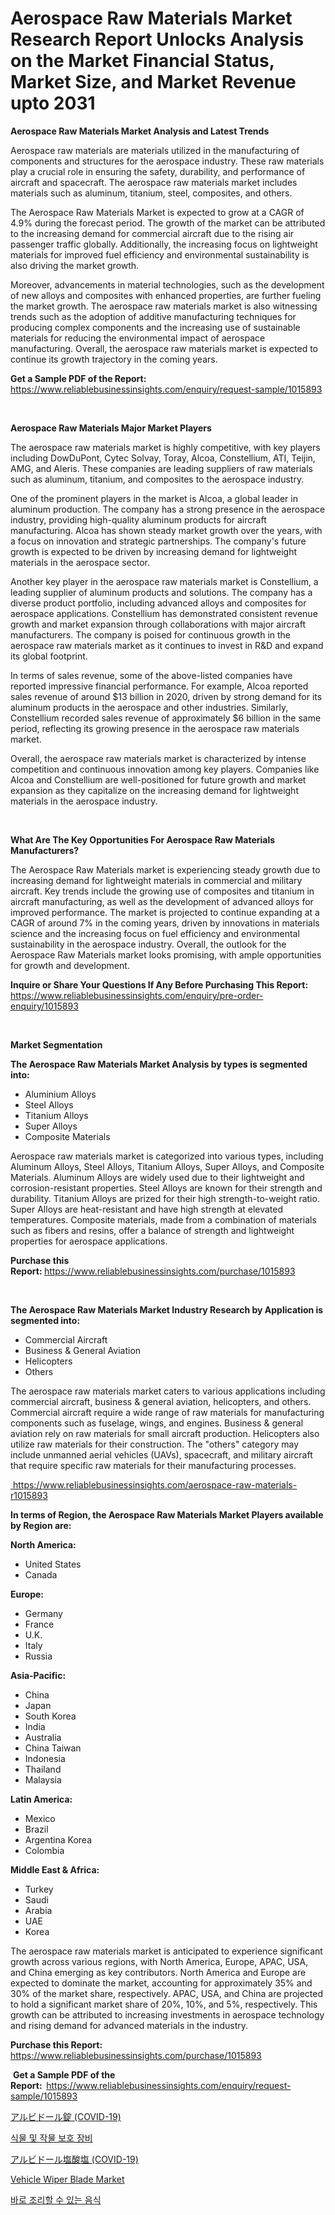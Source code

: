 <p><h1>Aerospace Raw Materials Market Research Report Unlocks Analysis on the Market Financial Status, Market Size, and Market Revenue upto 2031</h1></p><p><strong>Aerospace Raw Materials Market Analysis and Latest Trends</strong></p>
<p><p>Aerospace raw materials are materials utilized in the manufacturing of components and structures for the aerospace industry. These raw materials play a crucial role in ensuring the safety, durability, and performance of aircraft and spacecraft. The aerospace raw materials market includes materials such as aluminum, titanium, steel, composites, and others.</p><p>The Aerospace Raw Materials Market is expected to grow at a CAGR of 4.9% during the forecast period. The growth of the market can be attributed to the increasing demand for commercial aircraft due to the rising air passenger traffic globally. Additionally, the increasing focus on lightweight materials for improved fuel efficiency and environmental sustainability is also driving the market growth. </p><p>Moreover, advancements in material technologies, such as the development of new alloys and composites with enhanced properties, are further fueling the market growth. The aerospace raw materials market is also witnessing trends such as the adoption of additive manufacturing techniques for producing complex components and the increasing use of sustainable materials for reducing the environmental impact of aerospace manufacturing. Overall, the aerospace raw materials market is expected to continue its growth trajectory in the coming years.</p></p>
<p><strong>Get a Sample PDF of the Report:&nbsp;</strong> <a href="https://www.reliablebusinessinsights.com/enquiry/request-sample/1015893">https://www.reliablebusinessinsights.com/enquiry/request-sample/1015893</a></p>
<p>&nbsp;</p>
<p><strong>Aerospace Raw Materials Major Market Players</strong></p>
<p><p>The aerospace raw materials market is highly competitive, with key players including DowDuPont, Cytec Solvay, Toray, Alcoa, Constellium, ATI, Teijin, AMG, and Aleris. These companies are leading suppliers of raw materials such as aluminum, titanium, and composites to the aerospace industry.</p><p>One of the prominent players in the market is Alcoa, a global leader in aluminum production. The company has a strong presence in the aerospace industry, providing high-quality aluminum products for aircraft manufacturing. Alcoa has shown steady market growth over the years, with a focus on innovation and strategic partnerships. The company's future growth is expected to be driven by increasing demand for lightweight materials in the aerospace sector.</p><p>Another key player in the aerospace raw materials market is Constellium, a leading supplier of aluminum products and solutions. The company has a diverse product portfolio, including advanced alloys and composites for aerospace applications. Constellium has demonstrated consistent revenue growth and market expansion through collaborations with major aircraft manufacturers. The company is poised for continuous growth in the aerospace raw materials market as it continues to invest in R&D and expand its global footprint.</p><p>In terms of sales revenue, some of the above-listed companies have reported impressive financial performance. For example, Alcoa reported sales revenue of around $13 billion in 2020, driven by strong demand for its aluminum products in the aerospace and other industries. Similarly, Constellium recorded sales revenue of approximately $6 billion in the same period, reflecting its growing presence in the aerospace raw materials market.</p><p>Overall, the aerospace raw materials market is characterized by intense competition and continuous innovation among key players. Companies like Alcoa and Constellium are well-positioned for future growth and market expansion as they capitalize on the increasing demand for lightweight materials in the aerospace industry.</p></p>
<p>&nbsp;</p>
<p><strong>What Are The Key Opportunities For Aerospace Raw Materials Manufacturers?</strong></p>
<p><p>The Aerospace Raw Materials market is experiencing steady growth due to increasing demand for lightweight materials in commercial and military aircraft. Key trends include the growing use of composites and titanium in aircraft manufacturing, as well as the development of advanced alloys for improved performance. The market is projected to continue expanding at a CAGR of around 7% in the coming years, driven by innovations in materials science and the increasing focus on fuel efficiency and environmental sustainability in the aerospace industry. Overall, the outlook for the Aerospace Raw Materials market looks promising, with ample opportunities for growth and development.</p></p>
<p><strong>Inquire or Share Your Questions If Any Before Purchasing This Report:</strong> <a href="https://www.reliablebusinessinsights.com/enquiry/pre-order-enquiry/1015893">https://www.reliablebusinessinsights.com/enquiry/pre-order-enquiry/1015893</a></p>
<p>&nbsp;</p>
<p><strong>Market Segmentation</strong></p>
<p><strong>The Aerospace Raw Materials Market Analysis by types is segmented into:</strong></p>
<p><ul><li>Aluminium Alloys</li><li>Steel Alloys</li><li>Titanium Alloys</li><li>Super Alloys</li><li>Composite Materials</li></ul></p>
<p><p>Aerospace raw materials market is categorized into various types, including Aluminum Alloys, Steel Alloys, Titanium Alloys, Super Alloys, and Composite Materials. Aluminum Alloys are widely used due to their lightweight and corrosion-resistant properties. Steel Alloys are known for their strength and durability. Titanium Alloys are prized for their high strength-to-weight ratio. Super Alloys are heat-resistant and have high strength at elevated temperatures. Composite materials, made from a combination of materials such as fibers and resins, offer a balance of strength and lightweight properties for aerospace applications.</p></p>
<p><strong>Purchase this Report:&nbsp;</strong><a href="https://www.reliablebusinessinsights.com/purchase/1015893">https://www.reliablebusinessinsights.com/purchase/1015893</a></p>
<p>&nbsp;</p>
<p><strong>The Aerospace Raw Materials Market Industry Research by Application is segmented into:</strong></p>
<p><ul><li>Commercial Aircraft</li><li>Business & General Aviation</li><li>Helicopters</li><li>Others</li></ul></p>
<p><p>The aerospace raw materials market caters to various applications including commercial aircraft, business & general aviation, helicopters, and others. Commercial aircraft require a wide range of raw materials for manufacturing components such as fuselage, wings, and engines. Business & general aviation rely on raw materials for small aircraft production. Helicopters also utilize raw materials for their construction. The "others" category may include unmanned aerial vehicles (UAVs), spacecraft, and military aircraft that require specific raw materials for their manufacturing processes.</p></p>
<p><a href="https://www.reliablebusinessinsights.com/aerospace-raw-materials-r1015893">&nbsp;https://www.reliablebusinessinsights.com/aerospace-raw-materials-r1015893</a></p>
<p><strong>In terms of Region, the Aerospace Raw Materials Market Players available by Region are:</strong></p>
<p>
    <p> <strong> North America: </strong>
        <ul>
            <li>United States</li>
            <li>Canada</li>
        </ul>
        </p> 
    <p> <strong> Europe: </strong>
        <ul>
            <li>Germany</li>
            <li>France</li>
            <li>U.K.</li>
            <li>Italy</li>
            <li>Russia</li>
        </ul>
        </p> 
    <p> <strong> Asia-Pacific: </strong>
        <ul>
            <li>China</li>
            <li>Japan</li>
            <li>South Korea</li>
            <li>India</li>
            <li>Australia</li>
            <li>China Taiwan</li>
            <li>Indonesia</li>
            <li>Thailand</li>
            <li>Malaysia</li>
        </ul>
        </p> 
    <p> <strong> Latin America: </strong>
        <ul>
            <li>Mexico</li>
            <li>Brazil</li>
            <li>Argentina Korea</li>
            <li>Colombia</li>
        </ul>
        </p> 
    <p> <strong> Middle East & Africa: </strong>
        <ul>
            <li>Turkey</li>
            <li>Saudi</li>
            <li>Arabia</li>
            <li>UAE</li>
            <li>Korea</li>
        </ul>
    </p>
    </p>
<p><p>The aerospace raw materials market is anticipated to experience significant growth across various regions, with North America, Europe, APAC, USA, and China emerging as key contributors. North America and Europe are expected to dominate the market, accounting for approximately 35% and 30% of the market share, respectively. APAC, USA, and China are projected to hold a significant market share of 20%, 10%, and 5%, respectively. This growth can be attributed to increasing investments in aerospace technology and rising demand for advanced materials in the industry.</p></p>
<p><strong>Purchase this Report: </strong><a href="https://www.reliablebusinessinsights.com/purchase/1015893">https://www.reliablebusinessinsights.com/purchase/1015893</a></p>
<p>&nbsp;<strong>Get a Sample PDF of the Report:&nbsp;&nbsp;</strong><a href="https://www.reliablebusinessinsights.com/enquiry/request-sample/1015893">https://www.reliablebusinessinsights.com/enquiry/request-sample/1015893</a></p>
<p><strong></strong></p>
<p><p><a href="https://github.com/reliezer65/Market-Research-Report-List-1/blob/main/8512528129039.md">アルビドール錠 (COVID-19)</a></p><p><a href="https://github.com/OliverBarry1954/Market-Research-Report-List-1/blob/main/6468825116495.md">식물 및 작물 보호 장비</a></p><p><a href="https://github.com/RodHoppe07/Market-Research-Report-List-2/blob/main/6499417129038.md">アルビドール塩酸塩 (COVID-19)</a></p><p><a href="https://github.com/NorbertYates/Market-Research-Report-List-5/blob/main/vehicle-wiper-blade-market.md">Vehicle Wiper Blade Market</a></p><p><a href="https://github.com/trmesnao7959541/Market-Research-Report-List-2/blob/main/2151578116496.md">바로 조리할 수 있는 음식</a></p></p>